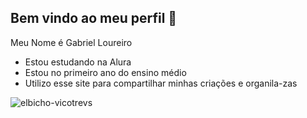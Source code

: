 ## Bem vindo ao meu perfil 🥇


  Meu Nome é Gabriel Loureiro

- Estou estudando na Alura
- Estou no primeiro ano do ensino médio
- Utilizo esse site para compartilhar minhas criações e organila-zas
 
![elbicho-vicotrevs](https://github.com/user-attachments/assets/f13dbf73-005e-4fbe-8747-3d95f965c11c)





